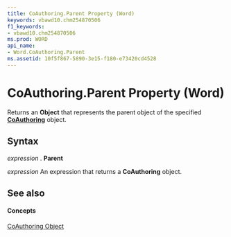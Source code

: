 ```yaml
---
title: CoAuthoring.Parent Property (Word)
keywords: vbawd10.chm254870506
f1_keywords:
- vbawd10.chm254870506
ms.prod: WORD
api_name:
- Word.CoAuthoring.Parent
ms.assetid: 10f5f867-5890-3e15-f180-e73420cd4528
---
```



# CoAuthoring.Parent Property (Word)

Returns an  **Object** that represents the parent object of the specified **[CoAuthoring](coauthoring-object-word.md)** object.


## Syntax

 _expression_ . **Parent**

 _expression_ An expression that returns a **CoAuthoring** object.


## See also


#### Concepts


[CoAuthoring Object](coauthoring-object-word.md)

